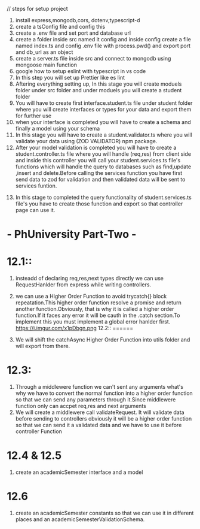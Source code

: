 // steps for setup project

1. install express,mongodb,cors, dotenv,typescript-d
2. create a tsConfig file and config this
3. create a .env file and set port and database url
4. create a folder inside src named it config and inside config create a file named index.ts and config .env file with process.pwd() and export port and db_url as an object
5. create a server.ts file inside src and connect to mongodb using mongoose main function
6. google how to setup eslint with typescript in vs code
7. In this step you will set up Prettier like es lint
8. Aftering everything setting up, In this stage you will create moduels folder under src folder and under moduels you will create a student folder
9. You will have to create first interface.student.ts file under student folder where you will create interfaces or types for your data and export them for further use
10. when your interface is completed you will have to create a schema and finally a model using your schema
11. In this stage you will have to create a student.validator.ts where you will validate your data using (ZOD VALIDATOR) npm package.
12. After your model validation is completed you will have to create a student.controller.ts file where you will handle (req,res) from client side and inside this controller you will call your student.services.ts file's functions which will handle the query to databases such as find,update ,insert and delete.Before calling the services function you have first send data to zod for validation and then validated data will be sent to services funtion.
13) In this stage to completed the query functionality of student.services.ts file's you have to create those function and export so that controller page can use it.



**- PhUniversity Part-Two -**
========================
12.1::
======
1) insteadd of declaring req,res,next types directly we can use RequestHanlder from express while writing controllers.

2) we can use a Higher Order Function to avoid trycatch{} block repeatation.This higher order function resolve a promise and return another function.Obviously, that is why it is called a higher order function.If it faces any error it will be cauth in the .catch section.To implement this you must implement a global error hanlder first.
https://i.imgur.com/x1pDbgn.png
12.2::
======
1) We will shift  the catchAsync Higher Order Function into utils folder and will export from there.

12.3: 
=====
1) Through a middlewere function we can't sent any arguments what's why we have to convert the normal function into a higher order function so that we can send any parameters through it.Since middlewere function only can accpet req,res and next arguments
2) We will create a middlewere call validateRequest. It will validate data before sending to controllers obviously it will be a higher order function so that we can send it a validated data and we have to use it 
before controller Function

12.4 & 12.5
=====
1) create an academicSemester interface and a model

12.6 
=====
1) create an academicSemester constants so that we can use it in different places and an academicSemesterValidationSchema.


